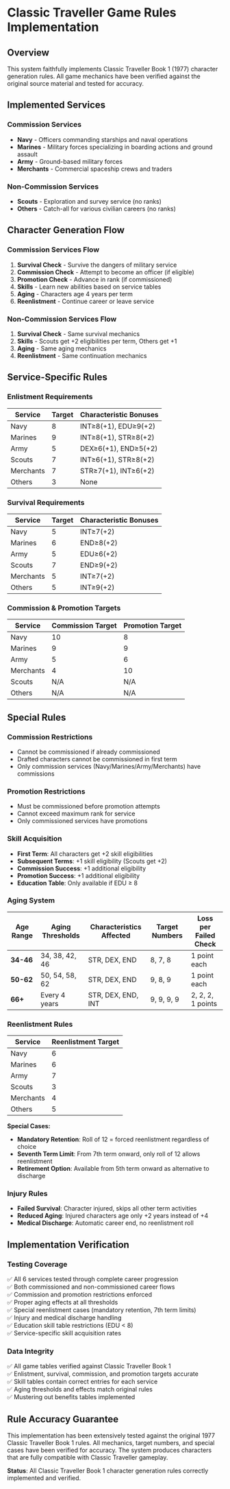 # Classic Traveller Game Rules Implementation

## Overview

This system faithfully implements Classic Traveller Book 1 (1977) character generation rules. All game mechanics have been verified against the original source material and tested for accuracy.

## Implemented Services

### Commission Services
- **Navy** - Officers commanding starships and naval operations
- **Marines** - Military forces specializing in boarding actions and ground assault  
- **Army** - Ground-based military forces
- **Merchants** - Commercial spaceship crews and traders

### Non-Commission Services  
- **Scouts** - Exploration and survey service (no ranks)
- **Others** - Catch-all for various civilian careers (no ranks)

## Character Generation Flow

### Commission Services Flow
1. **Survival Check** - Survive the dangers of military service
2. **Commission Check** - Attempt to become an officer (if eligible)
3. **Promotion Check** - Advance in rank (if commissioned)
4. **Skills** - Learn new abilities based on service tables
5. **Aging** - Characters age 4 years per term
6. **Reenlistment** - Continue career or leave service

### Non-Commission Services Flow
1. **Survival Check** - Same survival mechanics
2. **Skills** - Scouts get +2 eligibilities per term, Others get +1
3. **Aging** - Same aging mechanics  
4. **Reenlistment** - Same continuation mechanics

## Service-Specific Rules

### Enlistment Requirements

| Service | Target | Characteristic Bonuses |
|---------|--------|----------------------|
| Navy | 8 | INT≥8(+1), EDU≥9(+2) |
| Marines | 9 | INT≥8(+1), STR≥8(+2) |
| Army | 5 | DEX≥6(+1), END≥5(+2) |
| Scouts | 7 | INT≥6(+1), STR≥8(+2) |
| Merchants | 7 | STR≥7(+1), INT≥6(+2) |
| Others | 3 | None |

### Survival Requirements

| Service | Target | Characteristic Bonuses |
|---------|--------|----------------------|
| Navy | 5 | INT≥7(+2) |
| Marines | 6 | END≥8(+2) |
| Army | 5 | EDU≥6(+2) |
| Scouts | 7 | END≥9(+2) |
| Merchants | 5 | INT≥7(+2) |
| Others | 5 | INT≥9(+2) |

### Commission & Promotion Targets

| Service | Commission Target | Promotion Target |
|---------|------------------|------------------|
| Navy | 10 | 8 |
| Marines | 9 | 9 |
| Army | 5 | 6 |
| Merchants | 4 | 10 |
| Scouts | N/A | N/A |
| Others | N/A | N/A |

## Special Rules

### Commission Restrictions
- Cannot be commissioned if already commissioned
- Drafted characters cannot be commissioned in first term
- Only commission services (Navy/Marines/Army/Merchants) have commissions

### Promotion Restrictions  
- Must be commissioned before promotion attempts
- Cannot exceed maximum rank for service
- Only commissioned services have promotions

### Skill Acquisition
- **First Term**: All characters get +2 skill eligibilities
- **Subsequent Terms**: +1 skill eligibility (Scouts get +2)
- **Commission Success**: +1 additional eligibility  
- **Promotion Success**: +1 additional eligibility
- **Education Table**: Only available if EDU ≥ 8

### Aging System

| Age Range | Aging Thresholds | Characteristics Affected | Target Numbers | Loss per Failed Check |
|-----------|------------------|------------------------|----------------|---------------------|
| **34-46** | 34, 38, 42, 46 | STR, DEX, END | 8, 7, 8 | 1 point each |
| **50-62** | 50, 54, 58, 62 | STR, DEX, END | 9, 8, 9 | 1 point each |
| **66+** | Every 4 years | STR, DEX, END, INT | 9, 9, 9, 9 | 2, 2, 2, 1 points |

### Reenlistment Rules

| Service | Reenlistment Target |
|---------|-------------------|
| Navy | 6 |
| Marines | 6 |  
| Army | 7 |
| Scouts | 3 |
| Merchants | 4 |
| Others | 5 |

**Special Cases:**
- **Mandatory Retention**: Roll of 12 = forced reenlistment regardless of choice
- **Seventh Term Limit**: From 7th term onward, only roll of 12 allows reenlistment
- **Retirement Option**: Available from 5th term onward as alternative to discharge

### Injury Rules
- **Failed Survival**: Character injured, skips all other term activities
- **Reduced Aging**: Injured characters age only +2 years instead of +4
- **Medical Discharge**: Automatic career end, no reenlistment roll

## Implementation Verification

### Testing Coverage
✅ All 6 services tested through complete career progression  
✅ Both commissioned and non-commissioned career flows  
✅ Commission and promotion restrictions enforced  
✅ Proper aging effects at all thresholds  
✅ Special reenlistment cases (mandatory retention, 7th term limits)  
✅ Injury and medical discharge handling  
✅ Education skill table restrictions (EDU < 8)  
✅ Service-specific skill acquisition rates

### Data Integrity
✅ All game tables verified against Classic Traveller Book 1  
✅ Enlistment, survival, commission, and promotion targets accurate  
✅ Skill tables contain correct entries for each service  
✅ Aging thresholds and effects match original rules  
✅ Mustering out benefits tables implemented  

## Rule Accuracy Guarantee

This implementation has been extensively tested against the original 1977 Classic Traveller Book 1 rules. All mechanics, target numbers, and special cases have been verified for accuracy. The system produces characters that are fully compatible with Classic Traveller gameplay.

**Status**: All Classic Traveller Book 1 character generation rules correctly implemented and verified.